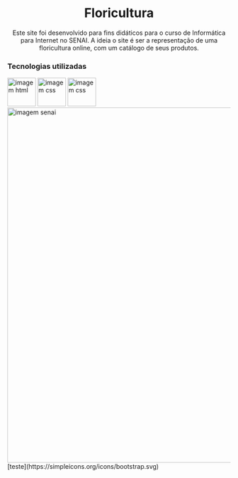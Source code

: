 <h1 align="center">Floricultura</h1>
<p align="center">Este site foi desenvolvido para fins didáticos para o curso de Informática para Internet no SENAI. A ideia o site é ser a representação de uma floricultura online, com um catálogo de seus produtos.</p>
<h3>Tecnologias utilizadas</h3>
<img src="https://simpleicons.org/icons/html5.svg" alt="imagem html" width="64px" heigth="64px">
<img src="https://simpleicons.org/icons/css3.svg" alt="imagem css" width="64px" heigth="64px">
<img src="https://simpleicons.org/icons/bootstrap.svg" alt="imagem css" width="64px" heigth="64px">
<img src="https://static.portaldaindustria.com.br/media/uploads/logotipos/logo-senai.png" alt="imagem senai" width="800px">
[teste](https://simpleicons.org/icons/bootstrap.svg)



